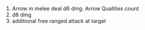 1. Arrow in melee deal d6 dmg. Arrow Qualities count
2. d8 dmg
3. additional free ranged attack at target